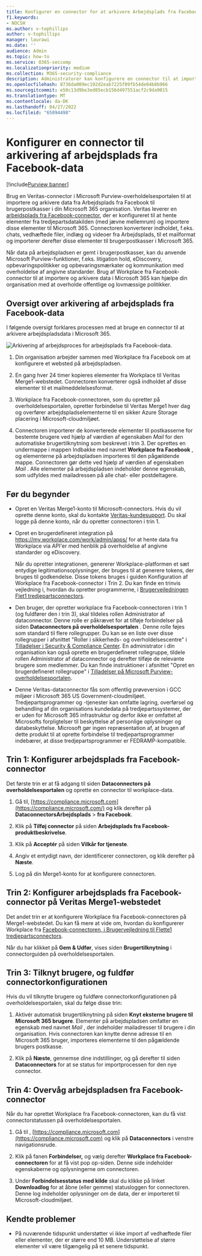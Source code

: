 ```yaml
---
title: Konfigurer en connector for at arkivere Arbejdsplads fra Facebook-data i Microsoft 365
f1.keywords:
- NOCSH
ms.author: v-tophillips
author: v-tophillips
manager: laurawi
ms.date: ''
audience: Admin
ms.topic: how-to
ms.service: O365-seccomp
ms.localizationpriority: medium
ms.collection: M365-security-compliance
description: Administratorer kan konfigurere en connector til at importere og arkivere data fra Workplace fra Facebook, som er arkiveret på Veritas' Merge1-websted, i Microsoft 365. Konfiguration af en connector kræver, at du arbejder med Veritas Denne connector giver dig mulighed for at arkivere data fra tredjepartsdatakilder i Microsoft 365 så du kan bruge funktioner til overholdelse af angivne standarder, f.eks. juridisk venteposition, indholdssøgning og opbevaringspolitikker til at administrere din organisations tredjepartsdata.
ms.openlocfilehash: 8736da009ec192d2eab7225f09fb54de04b8b966
ms.sourcegitcommit: e50c13d9be3ed05ecb156d497551acf2c9da9015
ms.translationtype: MT
ms.contentlocale: da-DK
ms.lasthandoff: 04/27/2022
ms.locfileid: "65094498"
---
```

# <a name="set-up-a-connector-to-archive-workplace-from-facebook-data"></a>Konfigurer en connector til arkivering af arbejdsplads fra Facebook-data

[!include[Purview banner](../includes/purview-rebrand-banner.md)]

Brug en Veritas-connector i Microsoft Purview-overholdelsesportalen til at importere og arkivere data fra Arbejdsplads fra Facebook til brugerpostkasser i din Microsoft 365 organisation. Veritas leverer en [arbejdsplads fra Facebook-connector](https://globanet.com/workplace/), der er konfigureret til at hente elementer fra tredjepartsdatakilden (med jævne mellemrum) og importere disse elementer til Microsoft 365. Connectoren konverterer indholdet, f.eks. chats, vedhæftede filer, indlæg og videoer fra Arbejdsplads, til et mailformat og importerer derefter disse elementer til brugerpostkasser i Microsoft 365.

Når data på arbejdspladsen er gemt i brugerpostkasser, kan du anvende Microsoft Purview-funktioner, f.eks. litigation hold, eDiscovery, opbevaringspolitikker og opbevaringsmærkater og kommunikation med overholdelse af angivne standarder. Brug af Workplace fra Facebook-connector til at importere og arkivere data i Microsoft 365 kan hjælpe din organisation med at overholde offentlige og lovmæssige politikker.

## <a name="overview-of-archiving-workplace-from-facebook-data"></a>Oversigt over arkivering af arbejdsplads fra Facebook-data

I følgende oversigt forklares processen med at bruge en connector til at arkivere arbejdspladsdata i Microsoft 365.

![Arkivering af arbejdsproces for arbejdsplads fra Facebook-data.](../media/WorkplaceConnectorWorkflow.png)

1. Din organisation arbejder sammen med Workplace fra Facebook om at konfigurere et websted på arbejdspladsen.

2. En gang hver 24 timer kopieres elementer fra Workplace til Veritas Merge1-webstedet. Connectoren konverterer også indholdet af disse elementer til et mailmeddelelsesformat.

3. Workplace fra Facebook-connectoren, som du opretter på overholdelsesportalen, opretter forbindelse til Veritas Merge1 hver dag og overfører arbejdspladselementerne til en sikker Azure Storage placering i Microsoft-cloudmiljøet.

4. Connectoren importerer de konverterede elementer til postkasserne for bestemte brugere ved hjælp af værdien af egenskaben *Mail* for den automatiske brugertilknytning som beskrevet i trin 3. Der oprettes en undermappe i mappen Indbakke med navnet **Workplace fra Facebook** , og elementerne på arbejdspladsen importeres til den pågældende mappe. Connectoren gør dette ved hjælp af værdien af egenskaben *Mail* . Alle elementer på arbejdspladsen indeholder denne egenskab, som udfyldes med mailadressen på alle chat- eller postdeltagere.

## <a name="before-you-begin"></a>Før du begynder

- Opret en Veritas Merge1-konto til Microsoft-connectors. Hvis du vil oprette denne konto, skal du kontakte [Veritas-kundesupport](https://globanet.com/ms-connectors-contact). Du skal logge på denne konto, når du opretter connectoren i trin 1.

- Opret en brugerdefineret integration på https://my.workplace.com/work/admin/apps/ for at hente data fra Workplace via API'er med henblik på overholdelse af angivne standarder og eDiscovery.

   Når du opretter integrationen, genererer Workplace-platformen et sæt entydige legitimationsoplysninger, der bruges til at generere tokens, der bruges til godkendelse. Disse tokens bruges i guiden Konfiguration af Workplace fra Facebook-connector i Trin 2. Du kan finde en trinvis vejledning i, hvordan du opretter programmerne, i [Brugervejledningen Flet1 tredjepartsconnectors](https://docs.ms.merge1.globanetportal.com/Merge1%20Third-Party%20Connectors%20Workplace%20from%20Facebook%20User%20Guide%20.pdf).

- Den bruger, der opretter workplace fra Facebook-connectoren i trin 1 (og fuldfører den i trin 3), skal tildeles rollen Administrator af dataconnector. Denne rolle er påkrævet for at tilføje forbindelser på siden **Dataconnectors på overholdelsesportalen** . Denne rolle føjes som standard til flere rollegrupper. Du kan se en liste over disse rollegrupper i afsnittet "Roller i sikkerheds- og overholdelsescentre" i [Tilladelser i Security & Compliance Center](../security/office-365-security/permissions-in-the-security-and-compliance-center.md#roles-in-the-security--compliance-center). En administrator i din organisation kan også oprette en brugerdefineret rollegruppe, tildele rollen Administrator af dataconnector og derefter tilføje de relevante brugere som medlemmer. Du kan finde instruktioner i afsnittet "Opret en brugerdefineret rollegruppe" i [Tilladelser på Microsoft Purview-overholdelsesportalen](microsoft-365-compliance-center-permissions.md#create-a-custom-role-group).

- Denne Veritas-dataconnector fås som offentlig prøveversion i GCC miljøer i Microsoft 365 US Government-cloudmiljøet. Tredjepartsprogrammer og -tjenester kan omfatte lagring, overførsel og behandling af din organisations kundedata på tredjepartssystemer, der er uden for Microsoft 365 infrastruktur og derfor ikke er omfattet af Microsofts forpligtelser til beskyttelse af personlige oplysninger og databeskyttelse. Microsoft gør ingen repræsentation af, at brugen af dette produkt til at oprette forbindelse til tredjepartsprogrammer indebærer, at disse tredjepartsprogrammer er FEDRAMP-kompatible.

## <a name="step-1-set-up-the-workplace-from-facebook-connector"></a>Trin 1: Konfigurer arbejdsplads fra Facebook-connector

Det første trin er at få adgang til siden **Dataconnectors på overholdelsesportalen** og oprette en connector til workplace-data.

1. Gå til, [https://compliance.microsoft.com](https://compliance.microsoft.com/) og klik derefter på **DataconnectorsArbejdsplads** >  **fra Facebook**.

2. Klik på **Tilføj connector** på siden **Arbejdsplads fra Facebook-produktbeskrivelse**.

3. Klik på **Acceptér** på siden **Vilkår for tjeneste**.

4. Angiv et entydigt navn, der identificerer connectoren, og klik derefter på **Næste**.

5. Log på din Merge1-konto for at konfigurere connectoren.

## <a name="step-2-configure-the-workplace-from-facebook-connector-on-the-veritas-merge1-site"></a>Trin 2: Konfigurer arbejdsplads fra Facebook-connector på Veritas Merge1-webstedet

Det andet trin er at konfigurere Workplace fra Facebook-connectoren på Merge1-webstedet. Du kan få mere at vide om, hvordan du konfigurerer Workplace fra [Facebook-connectoren, i Brugervejledning til Flette1 tredjepartsconnectors](https://docs.ms.merge1.globanetportal.com/Merge1%20Third-Party%20Connectors%20Workplace%20from%20Facebook%20User%20Guide%20.pdf).

Når du har klikket på **Gem & Udfør**, vises siden **Brugertilknytning** i connectorguiden på overholdelsesportalen.

## <a name="step-3-map-users-and-complete-the-connector-setup"></a>Trin 3: Tilknyt brugere, og fuldfør connectorkonfigurationen

Hvis du vil tilknytte brugere og fuldføre connectorkonfigurationen på overholdelsesportalen, skal du følge disse trin:

1. Aktivér automatisk brugertilknytning på siden **Knyt eksterne brugere til Microsoft 365 brugere**. Elementer på arbejdspladsen omfatter en egenskab med navnet *Mail* , der indeholder mailadresser til brugere i din organisation. Hvis connectoren kan knytte denne adresse til en Microsoft 365 bruger, importeres elementerne til den pågældende brugers postkasse.

2. Klik på **Næste**, gennemse dine indstillinger, og gå derefter til siden **Dataconnectors** for at se status for importprocessen for den nye connector.

## <a name="step-4-monitor-the-workplace-from-facebook-connector"></a>Trin 4: Overvåg arbejdspladsen fra Facebook-connector

Når du har oprettet Workplace fra Facebook-connectoren, kan du få vist connectorstatussen på overholdelsesportalen.

1. Gå til , [https://compliance.microsoft.com](https://compliance.microsoft.com) og klik på **Dataconnectors** i venstre navigationsrude.

2. Klik på fanen **Forbindelser,** og vælg derefter **Workplace fra Facebook-connectoren** for at få vist pop op-siden. Denne side indeholder egenskaberne og oplysningerne om connectoren.

3. Under **Forbindelsesstatus med kilde** skal du klikke på linket **Downloadlog** for at åbne (eller gemme) statusloggen for connectoren. Denne log indeholder oplysninger om de data, der er importeret til Microsoft-cloudmiljøet.

## <a name="known-issues"></a>Kendte problemer

- På nuværende tidspunkt understøtter vi ikke import af vedhæftede filer eller elementer, der er større end 10 MB. Understøttelse af større elementer vil være tilgængelig på et senere tidspunkt.